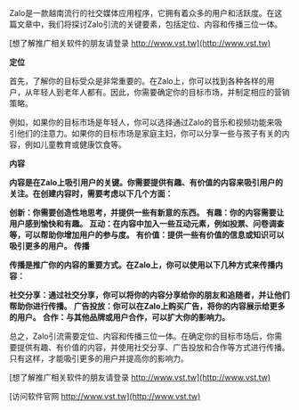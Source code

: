 Zalo是一款越南流行的社交媒体应用程序，它拥有着众多的用户和活跃度。在这篇文章中，我们将探讨Zalo引流的关键要素，包括定位、内容和传播三位一体。

[想了解推广相关软件的朋友请登录 http://www.vst.tw](http://www.vst.tw)

**定位**

首先，了解你的目标受众是非常重要的。在Zalo上，你可以找到各种各样的用户，从年轻人到老年人都有。因此，你需要确定你的目标市场，并制定相应的营销策略。

例如，如果你的目标市场是年轻人，你可以选择通过Zalo的音乐和视频功能来吸引他们的注意力。如果你的目标市场是家庭主妇，你可以分享一些与孩子有关的内容，例如儿童教育或健康饮食等。

**内容**

**内容是在Zalo上吸引用户的关键。你需要提供有趣、有价值的内容来吸引用户的关注。在创建内容时，需要考虑以下几个方面：**

**创新：你需要创造性地思考，并提供一些有新意的东西。**
**有趣：你的内容需要让用户感到愉快和有趣。**
**互动：在内容中加入一些互动元素，例如投票、问卷调查等，可以帮助你增加用户的参与度。**
**有价值：提供一些有价值的信息或知识可以吸引更多的用户。**
**传播**

**传播是推广你的内容的重要方式。在Zalo上，你可以使用以下几种方式来传播内容：**

**社交分享：通过社交分享，你可以将你的内容分享给你的朋友和追随者，并让他们帮助你进行传播。**
**广告投放：你可以在Zalo上购买广告，将你的内容展示给更多的用户。**
**合作：与其他品牌或用户合作，可以扩大你的影响力。**

总之，Zalo引流需要定位、内容和传播三位一体。在确定你的目标市场后，你需要提供有趣、有价值的内容，并使用社交分享、广告投放和合作等方式进行传播。只有这样，才能吸引更多的用户并提高你的影响力。

[想了解推广相关软件的朋友请登录 http://www.vst.tw](http://www.vst.tw)


[访问软件官网 http://www.vst.tw](http://www.vst.tw)
